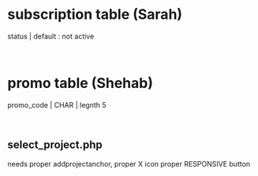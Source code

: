 # subscription table (Sarah)
status | default : not active </br>

</br>

# promo table (Shehab)
promo_code | CHAR | legnth 5 </br>

</br>

## select_project.php
needs proper addprojectanchor, proper X icon proper RESPONSIVE button
